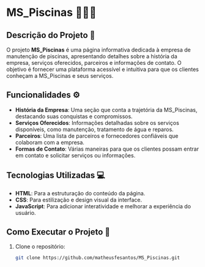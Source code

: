 # MS_Piscinas 🌊🏊‍♂️

## Descrição do Projeto 📜

O projeto **MS_Piscinas** é uma página informativa dedicada à empresa de manutenção de piscinas, apresentando detalhes sobre a história da empresa, serviços oferecidos, parceiros e informações de contato. O objetivo é fornecer uma plataforma acessível e intuitiva para que os clientes conheçam a MS_Piscinas e seus serviços.

## Funcionalidades ⚙️

- **História da Empresa**: Uma seção que conta a trajetória da MS_Piscinas, destacando suas conquistas e compromissos.
- **Serviços Oferecidos**: Informações detalhadas sobre os serviços disponíveis, como manutenção, tratamento de água e reparos.
- **Parceiros**: Uma lista de parceiros e fornecedores confiáveis que colaboram com a empresa.
- **Formas de Contato**: Várias maneiras para que os clientes possam entrar em contato e solicitar serviços ou informações.

## Tecnologias Utilizadas 💻

- **HTML**: Para a estruturação do conteúdo da página.
- **CSS**: Para estilização e design visual da interface.
- **JavaScript**: Para adicionar interatividade e melhorar a experiência do usuário.

## Como Executar o Projeto 🚀

1. Clone o repositório:
   ```bash
   git clone https://github.com/matheusfesantos/MS_Piscinas.git
